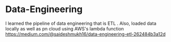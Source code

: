 # Data-Engineering
I learned the pipeline of data engineering that is ETL . Also, loaded data locally as well as pn cloud using AWS's lambda function
https://medium.com/@saideshmukh16/data-engineering-etl-262484b3a12d
